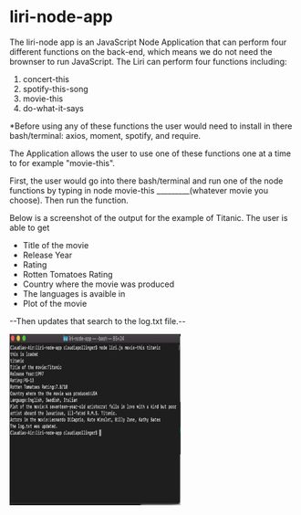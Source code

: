 # liri-node-app

The liri-node app is an JavaScript Node Application that can perform four different functions on the back-end, which means we do not need the brownser to run JavaScript. The Liri can perform four functions including:
1. concert-this
2. spotify-this-song
3. movie-this
4. do-what-it-says

*Before using any of these functions the user would need to install in there bash/terminal: axios, moment, spotify, and require.

The Application allows the user to use one of these functions one at a time to for example "movie-this". 

First, the user would go into there bash/terminal and run one of the node functions by typing in node movie-this _________(whatever movie you choose). Then run the function. 

Below is a screenshot of the output for the example of Titanic. The user is able to get
* Title of the movie
* Release Year 
* Rating
* Rotten Tomatoes Rating 
* Country where the movie was produced
* The languages is avaible in 
* Plot of the movie

--Then updates that search to the log.txt file.-- 

<img src ="images/MOVIE-THIS.png" width = 300px height = 300px>




